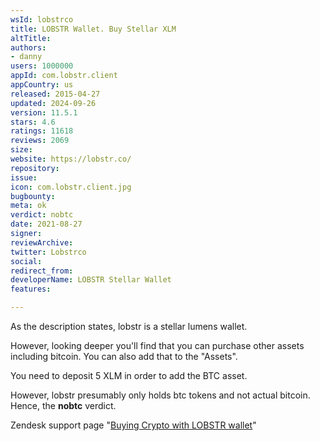 ```yaml
---
wsId: lobstrco
title: LOBSTR Wallet. Buy Stellar XLM
altTitle: 
authors:
- danny
users: 1000000
appId: com.lobstr.client
appCountry: us
released: 2015-04-27
updated: 2024-09-26
version: 11.5.1
stars: 4.6
ratings: 11618
reviews: 2069
size: 
website: https://lobstr.co/
repository: 
issue: 
icon: com.lobstr.client.jpg
bugbounty: 
meta: ok
verdict: nobtc
date: 2021-08-27
signer: 
reviewArchive: 
twitter: Lobstrco
social: 
redirect_from: 
developerName: LOBSTR Stellar Wallet
features: 

---
```


As the description states, lobstr is a stellar lumens wallet. 

However, looking deeper you'll find that you can purchase other assets including bitcoin. You can also add that to the "Assets". 

You need to deposit 5 XLM in order to add the BTC asset.

However, lobstr presumably only holds btc tokens and not actual bitcoin. Hence, the **nobtc** verdict.

Zendesk support page "[Buying Crypto with LOBSTR wallet](https://lobstr.zendesk.com/hc/en-us/articles/360014741460-Buying-crypto-with-LOBSTR-wallet)"

